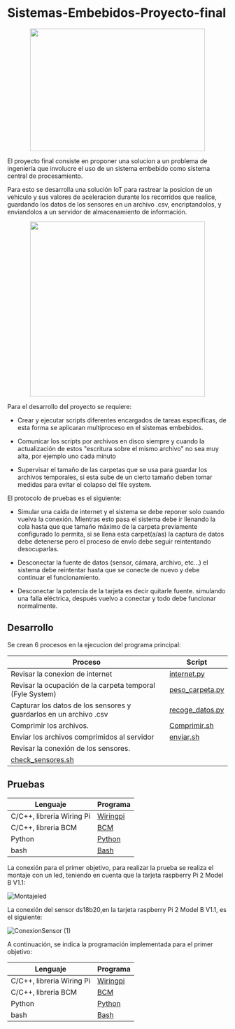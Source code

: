 # Sistemas-Embebidos-Proyecto-final

<p align="Center">
  <img width="400" height="280" src="https://user-images.githubusercontent.com/84221113/120844998-d0166800-c535-11eb-8224-03487d0d735f.png">
</p>




El proyecto final consiste en proponer una solucion a un problema de ingeniería que involucre el uso de un sistema embebido como sistema central de procesamiento.

Para esto se desarrolla una solución IoT para rastrear la posicion de un vehiculo y sus valores de aceleracion durante los recorridos que realice, guardando los datos de los sensores en un archivo .csv, encriptandolos, y enviandolos a un servidor de almacenamiento de información. 

<p align="center">
  <img width="400" height="400" src="https://user-images.githubusercontent.com/84221113/120840693-2bddf280-c530-11eb-9e73-0eb4891f7ace.png">
</p>


Para el desarrollo del proyecto se requiere:

- Crear y ejecutar scripts diferentes encargados de tareas específicas, de esta forma se aplicaran multiproceso en el sistemas embebidos.

- Comunicar los scripts por archivos en disco siempre y cuando la actualización de estos "escritura sobre el mismo archivo" no sea muy alta, por ejemplo uno cada minuto 

- Supervisar el tamaño de las carpetas que se usa para guardar los archivos temporales, si esta sube de un cierto tamaño deben tomar medidas para evitar el colapso del file system. 

El protocolo de pruebas es el siguiente:

- Simular una caída de internet y el sistema se debe reponer solo cuando vuelva la conexión. Mientras esto pasa el sistema debe ir llenando la cola hasta que que tamaño máximo de la carpeta previamente configurado lo permita, si se llena esta carpet(a/as) la captura de datos debe detenerse pero el proceso de envío debe seguir reintentando desocuparlas. 

- Desconectar la fuente de datos (sensor, cámara, archivo, etc...) el sistema debe reintentar hasta que se conecte de nuevo y debe continuar el funcionamiento.

- Desconectar la potencia de la tarjeta es decir quitarle fuente. simulando una falla eléctrica, después vuelvo a conectar y todo debe funcionar normalmente.

## Desarrollo

Se crean 6 procesos en la ejecucion del programa principal:

| Proceso      | Script |
| ------------- | ------------- |
| Revisar la conexion de internet | [internet.py](https://github.com/Fredycuellar/Proyecto1_Sistemas_Embebidos/blob/94931f9a6c48a0345d5b23ea3d00ba4b70d7f1ef/WiringPi) |
| Revisar la ocupación de la carpeta temporal (Fyle System) |[peso_carpeta.py](https://github.com/Fredycuellar/Proyecto1_Sistemas_Embebidos/blob/17cf8d916295f7ada7c51e401e840512e4fff93e/BCM_) |
| Capturar los datos de los sensores y guardarlos en un archivo .csv | [recoge_datos.py](https://github.com/Fredycuellar/Proyecto1_Sistemas_Embebidos/blob/5f52e727b520e943d16d735efebd35be09166315/Python)  |
|Comprimir los archivos. | [Comprimir.sh](https://github.com/Fredycuellar/Proyecto1_Sistemas_Embebidos/blob/d43c243f8bea0d57bbbf3a5e0e3c35a0b7ee1acd/Bash) |
| Enviar los archivos comprimidos al servidor | [enviar.sh](https://github.com/Fredycuellar/Proyecto1_Sistemas_Embebidos/blob/5f52e727b520e943d16d735efebd35be09166315/Python)  |
|Revisar la conexión de los sensores.
 | [check_sensores.sh](https://github.com/Fredycuellar/Proyecto1_Sistemas_Embebidos/blob/d43c243f8bea0d57bbbf3a5e0e3c35a0b7ee1acd/Bash) |


## Pruebas


| Lenguaje      | Programa |
| ------------- | ------------- |
| C/C++, libreria Wiring Pi  | [Wiringpi](https://github.com/Fredycuellar/Proyecto1_Sistemas_Embebidos/blob/94931f9a6c48a0345d5b23ea3d00ba4b70d7f1ef/WiringPi) |
| C/C++, libreria BCM |[BCM](https://github.com/Fredycuellar/Proyecto1_Sistemas_Embebidos/blob/17cf8d916295f7ada7c51e401e840512e4fff93e/BCM_) |
| Python | [Python](https://github.com/Fredycuellar/Proyecto1_Sistemas_Embebidos/blob/5f52e727b520e943d16d735efebd35be09166315/Python)  |
|bash | [Bash](https://github.com/Fredycuellar/Proyecto1_Sistemas_Embebidos/blob/d43c243f8bea0d57bbbf3a5e0e3c35a0b7ee1acd/Bash) |



La conexión para el primer objetivo, para realizar la prueba se realiza el montaje con un led, teniendo en cuenta que la tarjeta raspberry Pi 2 Model B V1.1:

![Montajeled](https://user-images.githubusercontent.com/80786325/111538703-01537900-873b-11eb-9fce-9075bfeef7d4.PNG)

La conexión del sensor ds18b20,en la tarjeta raspberry Pi 2 Model B V1.1, es el siguiente:

![ConexionSensor (1)](https://user-images.githubusercontent.com/80786325/111538879-39f35280-873b-11eb-8fee-31c0a53a4f96.PNG)

A continuación, se indica la programación implementada para el primer objetivo:

| Lenguaje      | Programa |
| ------------- | ------------- |
| C/C++, libreria Wiring Pi  | [Wiringpi](https://github.com/Fredycuellar/Proyecto1_Sistemas_Embebidos/blob/94931f9a6c48a0345d5b23ea3d00ba4b70d7f1ef/WiringPi) |
| C/C++, libreria BCM |[BCM](https://github.com/Fredycuellar/Proyecto1_Sistemas_Embebidos/blob/17cf8d916295f7ada7c51e401e840512e4fff93e/BCM_) |
| Python | [Python](https://github.com/Fredycuellar/Proyecto1_Sistemas_Embebidos/blob/5f52e727b520e943d16d735efebd35be09166315/Python)  |
|bash | [Bash](https://github.com/Fredycuellar/Proyecto1_Sistemas_Embebidos/blob/d43c243f8bea0d57bbbf3a5e0e3c35a0b7ee1acd/Bash) |
